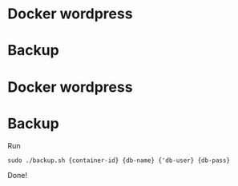 # Docker wordpress

# Backup

# Docker wordpress

# Backup

Run
```
sudo ./backup.sh {container-id} {db-name} {'db-user} {db-pass}          
```

Done!


